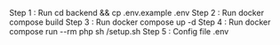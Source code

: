 Step 1 : Run
cd backend && cp .env.example .env
Step 2 : Run
docker compose build
Step 3 : Run
docker compose up -d
Step 4 : Run
docker compose run --rm php sh /setup.sh
Step 5 : Config file .env